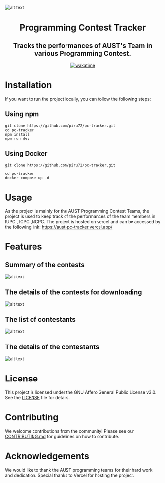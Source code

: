 ![alt text](project_screenshot/image.png)

<h1 align="center">Programming Contest Tracker</h1>
<h2 align="center">Tracks the performances of AUST's Team in various Programming Contest. </h2>

<div align="center">
  <a href="https://wakatime.com/badge/github/piru72/PC_TRACKER">
    <img src="https://wakatime.com/badge/github/piru72/PC_TRACKER.svg" alt="wakatime">
  </a>
</div>

# Installation

If you want to run the project locally, you can follow the following steps:

## Using npm

```pwsh
git clone https://github.com/piru72/pc-tracker.git
cd pc-tracker
npm install
npm run dev
```

## Using Docker

```pwsh
git clone https://github.com/piru72/pc-tracker.git

cd pc-tracker
docker compose up -d
```

# Usage

As the project is mainly for the AUST Programming Contest Teams, the project is used to keep track of the performances of the team members in IUPC , ICPC ,NCPC. The project is hosted on vercel and can be accessed by the following link: https://aust-pc-tracker.vercel.app/

# Features

## Summary of the contests

![alt text](project_screenshot/image.png)

## The details of the contests for downloading

![alt text](project_screenshot/image-1.png)

## The list of contestants

![alt text](project_screenshot/image-2.png)

## The details of the contestants

![alt text](project_screenshot/image-3.png)

# License

This project is licensed under the GNU Affero General Public License v3.0. See the [LICENSE](LICENSE) file for details.

# Contributing

We welcome contributions from the community! Please see our [CONTRIBUTING.md](CONTRIBUTING.md) for guidelines on how to contribute.

# Acknowledgements

We would like to thank the AUST programming teams for their hard work and dedication. Special thanks to Vercel for hosting the project.
